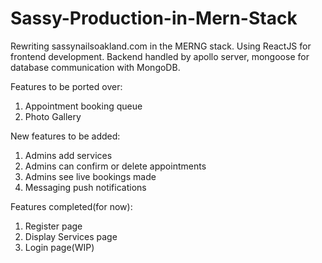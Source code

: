 # Sassy-Production-in-Mern-Stack
Rewriting sassynailsoakland.com in the MERNG stack. Using ReactJS for frontend development. Backend handled by apollo server, mongoose for database communication with MongoDB.


Features to be ported over:
  1. Appointment booking queue
  2. Photo Gallery
  
 
 
New features to be added:
  1. Admins add services
  2. Admins can confirm or delete appointments
  3. Admins see live bookings made
  4. Messaging push notifications 


Features completed(for now):
1. Register page
2. Display Services page
3. Login page(WIP)